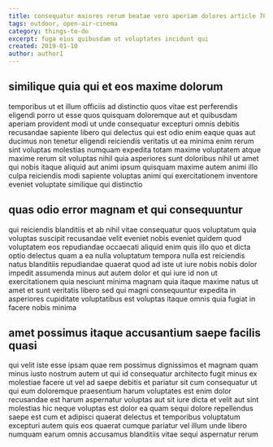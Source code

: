 ```yaml
---
title: consequatur maiores rerum beatae vero aperiam dolores article 7865
tags: outdoor, open-air-cinema
category: things-to-do
excerpt: fuga eius quibusdam ut voluptates incidunt qui
created: 2019-01-10
author: author1
---
```


## similique quia qui et eos maxime dolorum

temporibus ut et illum officiis ad distinctio quos vitae est perferendis eligendi porro ut esse quos quisquam doloremque aut et quibusdam aperiam provident modi ut unde consequatur excepturi omnis debitis recusandae sapiente libero qui delectus qui est odio enim eaque quas aut ducimus non tenetur eligendi reiciendis veritatis ut ea minima enim rerum sint voluptas molestias numquam expedita totam maxime voluptatem atque maxime rerum sit voluptas nihil quia asperiores sunt doloribus nihil ut amet qui nobis itaque aliquid aut animi ipsum quisquam maxime autem animi illo culpa reiciendis modi sapiente voluptas animi qui exercitationem inventore eveniet voluptate similique qui distinctio

## quas odio error magnam et qui consequuntur

qui reiciendis blanditiis et ab nihil vitae consequatur quos voluptatum quia voluptas suscipit recusandae velit eveniet nobis eveniet quidem quod voluptatem eos repudiandae occaecati aliquid enim quis illo quo et dicta optio delectus quam a ea nulla voluptatum tempora nulla est reiciendis natus blanditiis repudiandae quaerat quod ad iste ut iure nobis nobis dolor impedit assumenda minus aut autem dolor et qui iure id non ut exercitationem quia nesciunt minima magnam quia itaque maxime natus ut amet et sunt veritatis libero sed qui magni consequuntur expedita in asperiores cupiditate voluptatibus est voluptas itaque omnis quia fugiat in facere nobis minima

## amet possimus itaque accusantium saepe facilis quasi

qui velit iste esse ipsam quae rem possimus dignissimos et magnam quam minus iusto nostrum autem ut qui id consequatur architecto fugit minus ex molestiae facere ut vel ad saepe debitis et pariatur sit cum consequatur ut qui eum doloremque praesentium harum voluptates est enim dolor recusandae est harum aspernatur voluptas aut sit iure dicta et velit aut sint molestias hic neque voluptas est dolor ea quam sequi dolore repellendus saepe est cum et adipisci quaerat delectus et temporibus voluptatum excepturi autem quis eos quaerat cumque pariatur vel illum unde libero numquam earum omnis accusamus blanditiis vitae sequi aspernatur rerum

